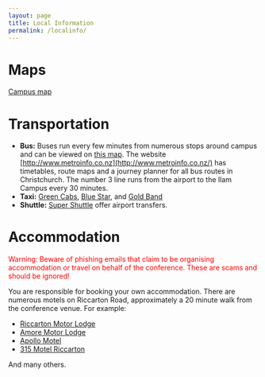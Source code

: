 ```yaml
---
layout: page
title: Local Information
permalink: /localinfo/
---
```


# Maps
[Campus map](https://www.canterbury.ac.nz/maps/home?poi=10734&z=16&c=-43.52306699770867%2C172.58313382771516)

# Transportation
- **Bus:** Buses run every few minutes from numerous stops around campus and can be viewed on [this map](http://www.metroinfo.co.nz/map/). The website [http://www.metroinfo.co.nz](http://www.metroinfo.co.nz/) has timetables, route maps and a journey planner for all bus routes in Christchurch. The number 3 line runs from the airport to the Ilam Campus every 30 minutes.
- **Taxi:** [Green Cabs](http://greencabs.co.nz/), [Blue Star](http://www.bluestartaxis.org.nz/), and [Gold Band](http://www.goldbandtaxis.co.nz/)
- **Shuttle:** [Super Shuttle](https://www.supershuttle.co.nz/Default.aspx) offer airport transfers.

# Accommodation
<span style="color:red">
Warning: Beware of phishing emails that claim to be organising accommodation or travel on behalf of the conference. These are scams and should be ignored!
</span>

You are responsible for booking your own accommodation. There are numerous motels on Riccarton Road, approximately a 20 minute walk from the conference venue. For example:
- [Riccarton Motor Lodge](http://riccartonmotorlodge.co.nz/)
- [Amore Motor Lodge](https://amoremotorlodge.co.nz/)
- [Apollo Motel](https://www.apollomotel.co.nz/)
- [315 Motel Riccarton](http://www.315motelriccarton.co.nz/)

And many others.
